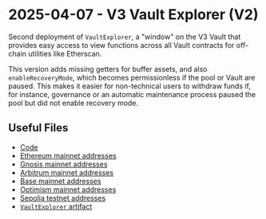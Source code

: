 # 2025-04-07 - V3 Vault Explorer (V2)

Second deployment of `VaultExplorer`, a "window" on the V3 Vault that provides easy access to view functions across all Vault contracts for off-chain utilities like Etherscan.

This version adds missing getters for buffer assets, and also `enableRecoveryMode`, which becomes permissionless if the pool or Vault are paused. This makes it easier for non-technical users to withdraw funds if, for instance, governance or an automatic maintenance process paused the pool but did not enable recovery mode.

## Useful Files

- [Code](https://github.com/balancer/balancer-v3-monorepo/commit/193030ced01679b729e908e9d043cb20e3d51071)
- [Ethereum mainnet addresses](./output/mainnet.json)
- [Gnosis mainnet addresses](./output/gnosis.json)
- [Arbitrum mainnet addresses](./output/arbitrum.json)
- [Base mainnet addresses](./output/base.json)
- [Optimism mainnet addresses](./output/optimism.json)
- [Sepolia testnet addresses](./output/sepolia.json)
- [`VaultExplorer` artifact](./artifact/VaultExplorer.json)
